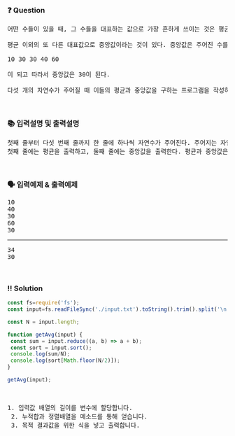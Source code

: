 ### ❓ Question

 <pre>어떤 수들이 있을 때, 그 수들을 대표하는 값으로 가장 흔하게 쓰이는 것은 평균이다. 평균은 주어진 모든 수의 합을 수의 개수로 나눈 것이다. 예를 들어 10, 40, 30, 60, 30의 평균은 (10 + 40 + 30 + 60 + 30) / 5 = 170 / 5 = 34가 된다.

평균 이외의 또 다른 대표값으로 중앙값이라는 것이 있다. 중앙값은 주어진 수를 크기 순서대로 늘어 놓았을 때 가장 중앙에 놓인 값이다. 예를 들어 10, 40, 30, 60, 30의 경우, 크기 순서대로 늘어 놓으면

10 30 30 40 60

이 되고 따라서 중앙값은 30이 된다.

다섯 개의 자연수가 주어질 때 이들의 평균과 중앙값을 구하는 프로그램을 작성하시오.</pre>
 
<br>

### 📚 입력설명 및 출력설명

<pre>
첫째 줄부터 다섯 번째 줄까지 한 줄에 하나씩 자연수가 주어진다. 주어지는 자연수는 100 보다 작은 10의 배수이다.<br>첫째 줄에는 평균을 출력하고, 둘째 줄에는 중앙값을 출력한다. 평균과 중앙값은 모두 자연수이다.</pre>

<br>

### 🗣 입력예제 & 출력예제

<pre>
10
40
30
60
30
<hr>34
30
</pre>



 <br>

 ### ‼️ Solution

 ```javascript
const fs=require('fs');
const input=fs.readFileSync('./input.txt').toString().trim().split('\n').map(Number);

const N = input.length;

function getAvg(input) {
  const sum = input.reduce((a, b) => a + b);
  const sort = input.sort();
  console.log(sum/N);
  console.log(sort[Math.floor(N/2)]);
}

getAvg(input);
 ```
<br>



 <pre>1. 입력값 배열의 길이를 변수에 할당합니다.
 2. 누적합과 정렬배열을 메소드를 통해 얻습니다.
 3. 목적 결과값을 위한 식을 넣고 출력합니다.</pre>
